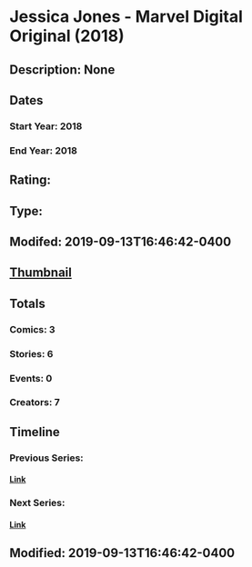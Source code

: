 # Jessica Jones - Marvel Digital Original (2018)
## Description: None
## Dates
### Start Year: 2018
### End Year: 2018
## Rating: 
## Type: 
## Modifed: 2019-09-13T16:46:42-0400
## [Thumbnail](http://i.annihil.us/u/prod/marvel/i/mg/6/b0/5b4f57e8f0523.jpg)
## Totals
### Comics: 3
### Stories: 6
### Events: 0
### Creators: 7
## Timeline
### Previous Series: 
#### [Link]()
### Next Series: 
#### [Link]()
## Modified: 2019-09-13T16:46:42-0400